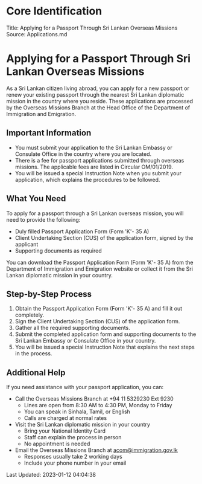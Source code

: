 # Core Identification
Title: Applying for a Passport Through Sri Lankan Overseas Missions
Source: Applications.md

# Applying for a Passport Through Sri Lankan Overseas Missions

As a Sri Lankan citizen living abroad, you can apply for a new passport or renew your existing passport through the nearest Sri Lankan diplomatic mission in the country where you reside. These applications are processed by the Overseas Missions Branch at the Head Office of the Department of Immigration and Emigration.

## Important Information

- You must submit your application to the Sri Lankan Embassy or Consulate Office in the country where you are located.
- There is a fee for passport applications submitted through overseas missions. The applicable fees are listed in Circular OM/01/2019.
- You will be issued a special Instruction Note when you submit your application, which explains the procedures to be followed.

## What You Need

To apply for a passport through a Sri Lankan overseas mission, you will need to provide the following:

- Duly filled Passport Application Form (Form 'K'- 35 A)
- Client Undertaking Section (CUS) of the application form, signed by the applicant
- Supporting documents as required

You can download the Passport Application Form (Form 'K'- 35 A) from the Department of Immigration and Emigration website or collect it from the Sri Lankan diplomatic mission in your country.

## Step-by-Step Process

1. Obtain the Passport Application Form (Form 'K'- 35 A) and fill it out completely.
2. Sign the Client Undertaking Section (CUS) of the application form.
3. Gather all the required supporting documents.
4. Submit the completed application form and supporting documents to the Sri Lankan Embassy or Consulate Office in your country.
5. You will be issued a special Instruction Note that explains the next steps in the process.

## Additional Help

If you need assistance with your passport application, you can:

- Call the Overseas Missions Branch at +94 11 5329230 Ext 9230
    - Lines are open from 8:30 AM to 4:30 PM, Monday to Friday
    - You can speak in Sinhala, Tamil, or English
    - Calls are charged at normal rates
- Visit the Sri Lankan diplomatic mission in your country
    - Bring your National Identity Card
    - Staff can explain the process in person
    - No appointment is needed
- Email the Overseas Missions Branch at acom@immigration.gov.lk
    - Responses usually take 2 working days
    - Include your phone number in your email

Last Updated: 2023-01-12 04:04:38